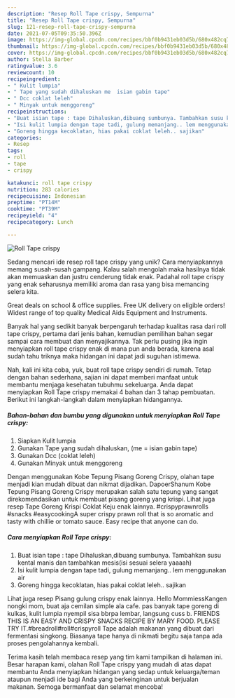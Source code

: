 ```yaml
---
description: "Resep Roll Tape crispy, Sempurna"
title: "Resep Roll Tape crispy, Sempurna"
slug: 121-resep-roll-tape-crispy-sempurna
date: 2021-07-05T09:35:50.396Z
image: https://img-global.cpcdn.com/recipes/bbf0b9431eb03d5b/680x482cq70/roll-tape-crispy-foto-resep-utama.jpg
thumbnail: https://img-global.cpcdn.com/recipes/bbf0b9431eb03d5b/680x482cq70/roll-tape-crispy-foto-resep-utama.jpg
cover: https://img-global.cpcdn.com/recipes/bbf0b9431eb03d5b/680x482cq70/roll-tape-crispy-foto-resep-utama.jpg
author: Stella Barber
ratingvalue: 3.6
reviewcount: 10
recipeingredient:
- " Kulit lumpia"
- " Tape yang sudah dihaluskan me  isian gabin tape"
- " Dcc coklat leleh"
- " Minyak untuk menggoreng"
recipeinstructions:
- "Buat isian tape : tape Dihaluskan,dibuang sumbunya. Tambahkan susu kental manis dan tambahkan mesis(isi sesuai selera yaaaah)"
- "Isi kulit lumpia dengan tape tadi, gulung memanjang.. lem menggunakan air"
- "Goreng hingga kecoklatan, hias pakai coklat leleh.. sajikan"
categories:
- Resep
tags:
- roll
- tape
- crispy

katakunci: roll tape crispy 
nutrition: 283 calories
recipecuisine: Indonesian
preptime: "PT14M"
cooktime: "PT39M"
recipeyield: "4"
recipecategory: Lunch

---
```



![Roll Tape crispy](https://img-global.cpcdn.com/recipes/bbf0b9431eb03d5b/680x482cq70/roll-tape-crispy-foto-resep-utama.jpg)

Sedang mencari ide resep roll tape crispy yang unik? Cara menyiapkannya memang susah-susah gampang. Kalau salah mengolah maka hasilnya tidak akan memuaskan dan justru cenderung tidak enak. Padahal roll tape crispy yang enak seharusnya memiliki aroma dan rasa yang bisa memancing selera kita.

Great deals on school &amp; office supplies. Free UK delivery on eligible orders! Widest range of top quality Medical Aids Equipment and Instruments.

Banyak hal yang sedikit banyak berpengaruh terhadap kualitas rasa dari roll tape crispy, pertama dari jenis bahan, kemudian pemilihan bahan segar sampai cara membuat dan menyajikannya. Tak perlu pusing jika ingin menyiapkan roll tape crispy enak di mana pun anda berada, karena asal sudah tahu triknya maka hidangan ini dapat jadi suguhan istimewa.


Nah, kali ini kita coba, yuk, buat roll tape crispy sendiri di rumah. Tetap dengan bahan sederhana, sajian ini dapat memberi manfaat untuk membantu menjaga kesehatan tubuhmu sekeluarga. Anda dapat menyiapkan Roll Tape crispy memakai 4 bahan dan 3 tahap pembuatan. Berikut ini langkah-langkah dalam menyiapkan hidangannya.

<!--inarticleads1-->

##### Bahan-bahan dan bumbu yang digunakan untuk menyiapkan Roll Tape crispy:

1. Siapkan  Kulit lumpia
1. Gunakan  Tape yang sudah dihaluskan, (me = isian gabin tape)
1. Gunakan  Dcc (coklat leleh)
1. Gunakan  Minyak untuk menggoreng


Dengan menggunakan Kobe Tepung Pisang Goreng Crispy, olahan tape menjadi kian mudah dibuat dan nikmat dijadikan. DapoerShanum Kobe Tepung Pisang Goreng Crispy merupakan salah satu tepung yang sangat direkomendasikan untuk membuat pisang goreng yang krispi. Lihat juga resep Tape Goreng Krispi Coklat Keju enak lainnya. #crispyprawnrolls #snacks #easycookingA super crispy prawn roll that is so aromatic and tasty with chillie or tomato sauce. Easy recipe that anyone can do. 

<!--inarticleads2-->

##### Cara menyiapkan Roll Tape crispy:

1. Buat isian tape : tape Dihaluskan,dibuang sumbunya. Tambahkan susu kental manis dan tambahkan mesis(isi sesuai selera yaaaah)
1. Isi kulit lumpia dengan tape tadi, gulung memanjang.. lem menggunakan air
1. Goreng hingga kecoklatan, hias pakai coklat leleh.. sajikan


Lihat juga resep Pisang gulung crispy enak lainnya. Hello MommiessKangen nongki mom, buat aja cemilan simple ala cafe. pas banyak tape goreng di kulkas, kulit lumpia nyempil sisa bbrpa lembar, langsung cuss b. FRIENDS THIS IS AN EASY AND CRISPY SNACKS RECIPE BY MARY FOOD. PLEASE TRY IT.#breadroll#roll#crispyroll Tape adalah makanan yang dibuat dari fermentasi singkong. Biasanya tape hanya di nikmati begitu saja tanpa ada proses pengolahannya kembali. 

Terima kasih telah membaca resep yang tim kami tampilkan di halaman ini. Besar harapan kami, olahan Roll Tape crispy yang mudah di atas dapat membantu Anda menyiapkan hidangan yang sedap untuk keluarga/teman ataupun menjadi ide bagi Anda yang berkeinginan untuk berjualan makanan. Semoga bermanfaat dan selamat mencoba!
